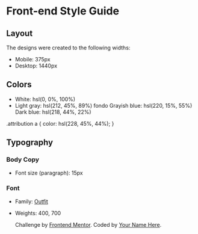 # Front-end Style Guide

## Layout

The designs were created to the following widths:

- Mobile: 375px
- Desktop: 1440px

## Colors

- White: hsl(0, 0%, 100%)
- Light gray: hsl(212, 45%, 89%) fondo
Grayish blue: hsl(220, 15%, 55%)
Dark blue: hsl(218, 44%, 22%)

.attribution a { color: hsl(228, 45%, 44%); }

## Typography

### Body Copy

- Font size (paragraph): 15px

### Font

- Family: [Outfit](https://fonts.google.com/specimen/Outfit)
- Weights: 400, 700

    Challenge by <a href="https://www.frontendmentor.io?ref=challenge" target="_blank">Frontend Mentor</a>. 
    Coded by <a href="#">Your Name Here</a>.